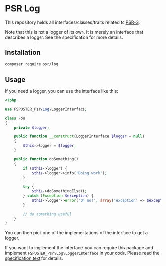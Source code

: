 PSR Log
=======

This repository holds all interfaces/classes/traits related to
[PSR-3](https://github.com/php-fig/fig-standards/blob/master/accepted/PSR-3-logger-interface.md).

Note that this is not a logger of its own. It is merely an interface that
describes a logger. See the specification for more details.

Installation
------------

```bash
composer require psr/log
```

Usage
-----

If you need a logger, you can use the interface like this:

```php
<?php

use FSPOSTER_Psr\Log\LoggerInterface;

class Foo
{
    private $logger;

    public function __construct(LoggerInterface $logger = null)
    {
        $this->logger = $logger;
    }

    public function doSomething()
    {
        if ($this->logger) {
            $this->logger->info('Doing work');
        }
           
        try {
            $this->doSomethingElse();
        } catch (Exception $exception) {
            $this->logger->error('Oh no!', array('exception' => $exception));
        }

        // do something useful
    }
}
```

You can then pick one of the implementations of the interface to get a logger.

If you want to implement the interface, you can require this package and
implement `FSPOSTER_Psr\Log\LoggerInterface` in your code. Please read the
[specification text](https://github.com/php-fig/fig-standards/blob/master/accepted/PSR-3-logger-interface.md)
for details.
